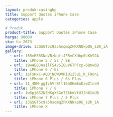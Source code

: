 ```yaml
---
layout: produk-casinghp
title: Support Quotes iPhone Case
categories: apple

# Produk
product-title: Support Quotes iPhone Case
harga: 90000
sku: hn-2673
image-drive: 13GSGT5c9a5hsqmqZFKXNNkpOG_s2K_iA
gallery:
  - url: 16RmM38SNoVBzNafiJFRvCXdbp0LKh92A
    title: iPhone 5 / 5s / SE
  - url: 19wAEBJAsilFS4vSIOuV6TPFcp-6Qnw6B
    title: iPhone 6 / 6s
  - url: 1pFsHxC-AQOjNOWDVRiU1i5ui_K_F9On1
    title: iPhone 6 Plus / 6s Plus
  - url: 11_4NM-ggIvhVrBft16mOHmEoDzwZtnsH
    title: iPhone 7 / 8
  - url: 1w6pj6S2NZNKgX6Ge7ZkkmVtU3Jh81eUB
    title: iPhone 7 Plus / 8 Plus
  - url: 13GSGT5c9a5hsqmqZFKXNNkpOG_s2K_iA
    title: iPhone X
---
```

